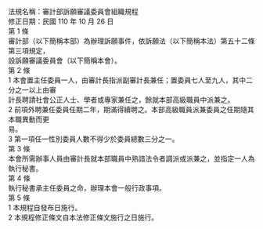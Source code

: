 法規名稱：審計部訴願審議委員會組織規程  
修正日期：民國 110 年 10 月 26 日  
第 1 條  
審計部（以下簡稱本部）為辦理訴願事件，依訴願法（以下簡稱本法）第五十二條第三項規定，  
設訴願審議委員會（以下簡稱本會）。  
第 2 條  
1 本會置主任委員一人，由審計長指派副審計長兼任；置委員七人至九人，其中二分之一以上由審  
計長聘請社會公正人士、學者或專家兼任之，餘就本部高級職員中派兼之。  
2 前項外聘兼任委員任期二年，期滿得續聘之。本部高級職員派兼委員之任期隨其本職異動而更  
易。  
3 第一項任一性別委員人數不得少於委員總數三分之一。  
第 3 條  
本會所需辦事人員由審計長就本部職員中熟諳法令者調派或派兼之，並指定一人為執行秘書。  
第 4 條  
執行秘書承主任委員之命，辦理本會一般行政事項。  
第 5 條  
1 本規程自發布日施行。  
2 本規程修正條文自本法修正條文施行之日施行。  


